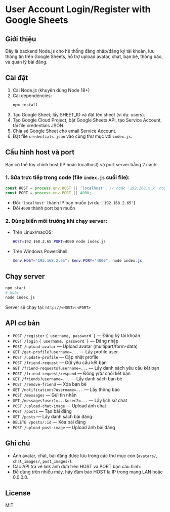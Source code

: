 # User Account Login/Register with Google Sheets

## Giới thiệu
Đây là backend Node.js cho hệ thống đăng nhập/đăng ký tài khoản, lưu thông tin trên Google Sheets, hỗ trợ upload avatar, chat, bạn bè, thông báo, và quản lý bài đăng.

## Cài đặt
1. Cài Node.js (khuyên dùng Node 18+)
2. Cài dependencies:
   ```bash
   npm install
   ```
3. Tạo Google Sheet, lấy SHEET_ID và đặt tên sheet (ví dụ: users).
4. Tạo Google Cloud Project, bật Google Sheets API, tạo Service Account, tải file credentials JSON.
5. Chia sẻ Google Sheet cho email Service Account.
6. Đặt file `credentials.json` vào cùng thư mục với `index.js`.

## Cấu hình host và port
Bạn có thể tùy chỉnh host (IP hoặc localhost) và port server bằng 2 cách:

### 1. Sửa trực tiếp trong code (file `index.js` cuối file):
```js
const HOST = process.env.HOST || 'localhost'; // hoặc '192.168.x.x' hoặc '0.0.0.0'
const PORT = process.env.PORT || 4000;
```
- Đổi `'localhost'` thành IP bạn muốn (ví dụ: `'192.168.2.65'`)
- Đổi `4000` thành port bạn muốn

### 2. Dùng biến môi trường khi chạy server:
- Trên Linux/macOS:
  ```bash
  HOST=192.168.2.65 PORT=4000 node index.js
  ```
- Trên Windows PowerShell:
  ```powershell
  $env:HOST="192.168.2.65"; $env:PORT="4000"; node index.js
  ```

## Chạy server
```bash
npm start
# hoặc
node index.js
```

Server sẽ chạy tại: `http://<HOST>:<PORT>`

## API cơ bản
- `POST /register`  `{ username, password }` — Đăng ký tài khoản
- `POST /login`     `{ username, password }` — Đăng nhập
- `POST /upload-avatar` — Upload avatar (multipart/form-data)
- `GET /get-profile?username=...` — Lấy profile user
- `POST /update-profile` — Cập nhật profile
- `POST /friend-request` — Gửi yêu cầu kết bạn
- `GET /friend-requests?username=...` — Lấy danh sách yêu cầu kết bạn
- `POST /friend-request/respond` — Đồng ý/từ chối kết bạn
- `GET /friends?username=...` — Lấy danh sách bạn bè
- `POST /remove-friend` — Xóa bạn bè
- `GET /notifications?username=...` — Lấy thông báo
- `POST /messages` — Gửi tin nhắn
- `GET /messages?user1=...&user2=...` — Lấy lịch sử chat
- `POST /upload-chat-image` — Upload ảnh chat
- `POST /posts` — Tạo bài đăng
- `GET /posts` — Lấy danh sách bài đăng
- `DELETE /posts/:id` — Xóa bài đăng
- `POST /upload-post-image` — Upload ảnh bài đăng

## Ghi chú
- Ảnh avatar, chat, bài đăng được lưu trong các thư mục con (`avatars/`, `chat_images/`, `post_images/`).
- Các API trả về link ảnh dựa trên HOST và PORT bạn cấu hình.
- Để dùng trên nhiều máy, hãy đảm bảo HOST là IP trong mạng LAN hoặc 0.0.0.0.

## License
MIT 